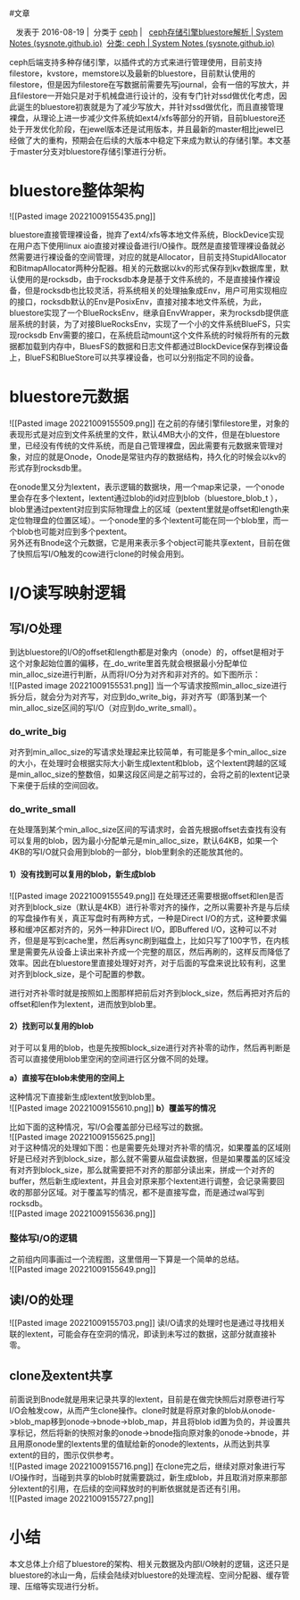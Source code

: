 #文章 

 
 发表于 2016-08-19 |  分类于 [ceph](http://sysnote.github.io/categories/ceph/) | 
 [ceph存储引擎bluestore解析 | System Notes (sysnote.github.io)](http://sysnote.github.io/2016/08/19/ceph-bluestore/)
 [分类: ceph | System Notes (sysnote.github.io)](http://sysnote.github.io/categories/ceph/)

ceph后端支持多种存储引擎，以插件式的方式来进行管理使用，目前支持filestore，kvstore，memstore以及最新的bluestore，目前默认使用的filestore，但是因为filestore在写数据前需要先写journal，会有一倍的写放大，并且filestore一开始只是对于机械盘进行设计的，没有专门针对ssd做优化考虑，因此诞生的bluestore初衷就是为了减少写放大，并针对ssd做优化，而且直接管理裸盘，从理论上进一步减少文件系统如ext4/xfs等部分的开销，目前bluestore还处于开发优化阶段，在jewel版本还是试用版本，并且最新的master相比jewel已经做了大的重构，预期会在后续的大版本中稳定下来成为默认的存储引擎。本文基于master分支对bluestore存储引擎进行分析。

# bluestore整体架构

![[Pasted image 20221009155435.png]]

bluestore直接管理裸设备，抛弃了ext4/xfs等本地文件系统，BlockDevice实现在用户态下使用linux aio直接对裸设备进行I/O操作。既然是直接管理裸设备就必然需要进行裸设备的空间管理，对应的就是Allocator，目前支持StupidAllocator和BitmapAllocator两种分配器。相关的元数据以kv的形式保存到kv数据库里，默认使用的是rocksdb，由于rocksdb本身是基于文件系统的，不是直接操作裸设备，但是rocksdb也比较灵活，将系统相关的处理抽象成Env，用户可用实现相应的接口，rocksdb默认的Env是PosixEnv，直接对接本地文件系统，为此，bluestore实现了一个BlueRocksEnv，继承自EnvWrapper，来为rocksdb提供底层系统的封装，为了对接BlueRocksEnv，实现了一个小的文件系统BlueFS，只实现rocksdb Env需要的接口，在系统启动mount这个文件系统的时候将所有的元数据都加载到内存中，BluesFS的数据和日志文件都通过BlockDevice保存到裸设备上，BlueFS和BlueStore可以共享裸设备，也可以分别指定不同的设备。  

# bluestore元数据

![[Pasted image 20221009155509.png]]
在之前的存储引擎filestore里，对象的表现形式是对应到文件系统里的文件，默认4MB大小的文件，但是在bluestore里，已经没有传统的文件系统，而是自己管理裸盘，因此需要有元数据来管理对象，对应的就是Onode，Onode是常驻内存的数据结构，持久化的时候会以kv的形式存到rocksdb里。

在onode里又分为lextent，表示逻辑的数据块，用一个map来记录，一个onode里会存在多个lextent，lextent通过blob的id对应到blob（bluestore_blob_t ），blob里通过pextent对应到实际物理盘上的区域（pextent里就是offset和length来定位物理盘的位置区域）。一个onode里的多个lextent可能在同一个blob里，而一个blob也可能对应到多个pextent。  
另外还有Bnode这个元数据，它是用来表示多个object可能共享extent，目前在做了快照后写I/O触发的cow进行clone的时候会用到。

# I/O读写映射逻辑

## 写I/O处理

到达bluestore的I/O的offset和length都是对象内（onode）的，offset是相对于这个对象起始位置的偏移，在_do_write里首先就会根据最小分配单位min_alloc_size进行判断，从而将I/O分为对齐和非对齐的。如下图所示：  
![[Pasted image 20221009155531.png]]
当一个写请求按照min_alloc_size进行拆分后，就会分为对齐写，对应到do_write_big，非对齐写（即落到某一个min_alloc_size区间的写I/O（对应到do_write_small）。

### do_write_big

对齐到min_alloc_size的写请求处理起来比较简单，有可能是多个min_alloc_size的大小，在处理时会根据实际大小新生成lextent和blob，这个lextent跨越的区域是min_alloc_size的整数倍，如果这段区间是之前写过的，会将之前的lextent记录下来便于后续的空间回收。

### do_write_small

在处理落到某个min_alloc_size区间的写请求时，会首先根据offset去查找有没有可以复用的blob，因为最小分配单元是min_alloc_size，默认64KB，如果一个4KB的写I/O就只会用到blob的一部分，blob里剩余的还能放其他的。

#### 1）没有找到可以复用的blob，新生成blob

![[Pasted image 20221009155549.png]]
在处理还还需要根据offset和len是否对齐到block_size（默认是4KB）进行补零对齐的操作，之所以需要补齐是与后续的写盘操作有关，真正写盘时有两种方式，一种是Direct I/O的方式，这种要求偏移和缓冲区都对齐的，另外一种非Direct I/O，即Buffered I/O，这种可以不对齐，但是是写到cache里，然后再sync刷到磁盘上，比如只写了100字节，在内核里是需要先从设备上读出来补齐成一个完整的扇区，然后再刷的，这样反而降低了效率。因此在bluestore里直接处理好对齐，对于后面的写盘来说比较有利，这里对齐到block_size，是个可配置的参数。

进行对齐补零时就是按照如上图那样把前后对齐到block_size，然后再把对齐后的offset和len作为lextent，进而放到blob里。

#### 2）找到可以复用的blob

对于可以复用的blob，也是先按照block_size进行对齐补零的动作，然后再判断是否可以直接使用blob里空闲的空间进行区分做不同的处理。

**a）直接写在blob未使用的空间上**

这种情况下直接新生成lextent放到blob里。  
![[Pasted image 20221009155610.png]]
**b）覆盖写的情况**

比如下面的这种情况，写I/O会覆盖部分已经写过的数据。  
![[Pasted image 20221009155625.png]]  
对于这种情况的处理如下图：也是需要先处理对齐补零的情况，如果覆盖的区域刚好是已经对齐到block_size，那么就不需要从磁盘读数据，但是如果覆盖的区域没有对齐到block_size，那么就需要把不对齐的那部分读出来，拼成一个对齐的buffer，然后新生成lextent，并且会对原来那个lextent进行调整，会记录需要回收的那部分区域。对于覆盖写的情况，都不是直接写盘，而是通过wal写到rocksdb。  
![[Pasted image 20221009155636.png]]

### 整体写I/O的逻辑

之前组内同事画过一个流程图，这里借用一下算是一个简单的总结。  
![[Pasted image 20221009155649.png]]

## 读I/O的处理

![[Pasted image 20221009155703.png]]
读I/O请求的处理时也是通过寻找相关联的lextent，可能会存在空洞的情况，即读到未写过的数据，这部分就直接补零。

## clone及extent共享

前面说到Bnode就是用来记录共享的lextent，目前是在做完快照后对原卷进行写I/O会触发cow，从而产生clone操作。clone时就是将原对象的blob从onode->blob_map移到onode->bnode->blob_map，并且将blob id置为负的，并设置共享标记，然后将新的快照对象的onode->bnode指向原对象的onode->bnode，并且用原onode里的lextents里的值赋给新的onode的lextents，从而达到共享extent的目的，图示仅供参考。  
![[Pasted image 20221009155716.png]]
在clone完之后，继续对原对象进行写I/O操作时，当碰到共享的blob时就需要跳过，新生成blob，并且取消对原来那部分lextent的引用，在后续的空间释放时的判断依据就是否还有引用。  
![[Pasted image 20221009155727.png]]

# 小结

本文总体上介绍了bluestore的架构、相关元数据及内部I/O映射的逻辑，这还只是bluestore的冰山一角，后续会陆续对bluestore的处理流程、空间分配器、缓存管理、压缩等实现进行分析。